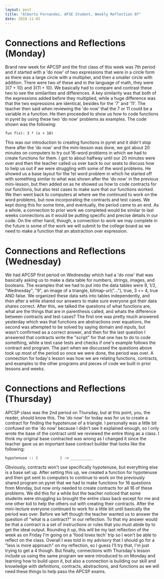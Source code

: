 ```yaml
---
layout: post
title: "Alberto Fernandez, AFSE Student, Weekly Reflection 07"
date: 2018-11-02
---
```


# Connections and Reflections (Monday)
Brand new week for APCSP and the first class of this week was 7th period and it started with a 'do now' of two expressions that were in a circle form as there was a large circle with a multiplier, and then a smaller circle with addition. There were two of these and in the language of math, they were 3(7 + 10) and 3(11 + 10). We basically had to compare and contrast these two to see the similarities and differences. A key similarity was that both of the expressions added before they multiplied, while a huge difference was that the two expressions are identical, besides for the '7' and '11'. The teacher then said when reviewing the 'do now' that the 7 or 11 could be a variable in a function. He then proceeded to show us how to code functions in pyret by using these two 'do now' problems as examples. The code shown was the following:
```
fun f(x): 3 * (x + 10)
```
This was our introduction to creating functions in pyret and it didn't stop there after the 'do now' and the mini-lesson was done, we got about 20 minutes on computers to try out 16-word problems in which we had to create functions for them. I got to about halfway until our 20 minutes were over and then the teacher called us over back to our seats to discuss how to help us out if we were struggling with some of the word problems. He showed us a base layout for the 1st word problem in which he started off with something similar to what was shown after the 'do now' in the previous mini-lesson, but then added on as he showed us how to code contracts for our functions, but also test cases to make sure that our functions worked. We then went back to computers at where we the continued to work on the word problems, but now incorporating the contracts and test cases. We kept doing this for some time, and eventually, the period came to an end. As a whole, a connection to prior work we completed would be similar to last weeks connections as it would be putting specific and precise details in our code. On the other hand, though, a connection to work we may complete in the future is some of the work we will submit to the college board as we need to make a function that an abstraction over expression.

# Connections and Reflections (Wednesday)
We had APCSP first period on Wednesday which had a 'do now' that was basically asking us to make a data table for numbers, strings, images, and booleans. The examples that we had to put into the data tables were 9, 1/2, "Wednesday", "9", an image of a triangle, bitmap-url("..."), true, 3 <= 4, true AND false. We organized these data sets into tables independently, and then after a while shared our answers to make sure everyone got their data shares correct. After this, we talked the questions of what functions are, what are the things that are in parenthesis called, and whats the difference between contracts and test cases? The first one was pretty much answered yesterday which was that functions are abstractions over equations, the second was attempted to be solved by saying domain and inputs, but wasn't confirmed as a correct answer, and then for the last question I answered that contracts write the "script" for that one has to do to code something, while a test case tests and checks if one's example follows the contract and program. The part when we discussed the questions above took up most of the period so once we were done, the period was over. A connection for today's lesson was how we are relating functions, contracts, and examples to the other programs and pieces of code we built in prior lessons and weeks.

# Connections and Reflections (Thursday)
APCSP class was the 2nd period on Thursday, but at this point, you, the reader, should know this. The 'do now' for today was for us to create a contract for finding the hypotenuse of a triangle. I personally was a little bit confused on the 'do now' because I didn't see it explained enough, so I only wrote the base of the contract until we reviewed the entire thing as a class. I think my original base contracted was wrong as I changed it since the teacher gave us an important base contract builder that looks like the following:
```
hypotenuse :: (          ) -> __________
```
Obviously, contracts won't use specifically hypotenuse, but everything else is a base set up. After setting this up, we created a function for hypotenuse and then got sent to computers to continue to work on the previously shared program on pyret that we had to make functions for 16 questions from Monday, but now only needed to create contracts for all 16 of these problems. We did this for a while but the teacher noticed that some students were struggling so brought the entire class back except for me and one other kid to help the others out with creating their contracts. After the mini-lecture everyone continued to work for a little bit until basically the period was over. Before we left though the teacher wanted us to answer the question of "what is a contract?" in our reflection. To that my answer would be that a contract is a set of instructions or rules that you must abide by to get the ideal output. Rounding it up, this will be my last reflection of the week as on Friday I'm going on a 'food loves tech' trip so I won't be able to reflect on the class. Overall I was told in my advisory that I should go for a "less is more approach" on my reflection, so I guess I'll try that, I'm just trying to get a 4 though. But finally, connections with Thursday's lesson include us using the same program we were introduced to on Monday and learning how to build upon it, but also a connection is building our skill and knowledge with definitions, contracts, abstractions, and functions as we will need these things to help pass the APCSP exams.
